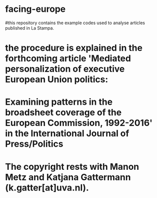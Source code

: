 # facing-europe
#this repository contains the example codes used to analyse articles published in La Stampa. 
# the procedure is explained in the forthcoming article 'Mediated personalization of executive European Union politics: 
# Examining patterns in the broadsheet coverage of the European Commission, 1992-2016' in the International Journal of Press/Politics
# The copyright rests with Manon Metz and Katjana Gattermann (k.gatter[at]uva.nl). 
